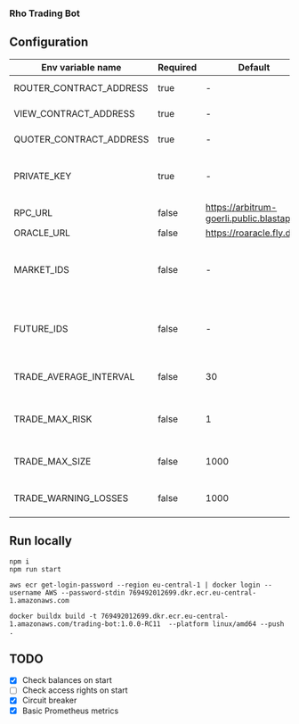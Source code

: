 ### Rho Trading Bot

## Configuration
| Env variable name       | Required | Default                                    | Description                                                    |                                                                                                                                                                                                                                                                                                                                                                                                                                                
|-------------------------|----------|--------------------------------------------|----------------------------------------------------------------|
| ROUTER_CONTRACT_ADDRESS | true     | -                                          | Router contract address                                        |
| VIEW_CONTRACT_ADDRESS   | true     | -                                          | ViewDataProvider contract address                              |
| QUOTER_CONTRACT_ADDRESS | true     | -                                          | Quoter contract address                                        |
| PRIVATE_KEY             | true     | -                                          | Bot account private key to sign a transactions                 |
| RPC_URL                 | false    | https://arbitrum-goerli.public.blastapi.io | RPC URL                                                        |
| ORACLE_URL              | false    | https://roaracle.fly.dev                   | Oracle URL                                                     |
| MARKET_IDS              | false    | -                                          | List of market ids, divided by comma, for example: 0x123,0x567 |
| FUTURE_IDS              | false    | -                                          | List of future ids, divided by comma, for example: 0x123,0x567 |
| TRADE_AVERAGE_INTERVAL  | false    | 30                                         | [seconds] Average interval between trades                      |
| TRADE_MAX_RISK          | false    | 1                                          | [Integer] Used in trading rules to compare against dv01        |
| TRADE_MAX_SIZE          | false    | 1000                                       | [integer, USDT] Max notional amount                            |
| TRADE_WARNING_LOSSES    | false    | 1000                                       | [integer, USDT] Max warning losses per day                     |

## Run locally
```
npm i
npm run start
```

```shell
aws ecr get-login-password --region eu-central-1 | docker login --username AWS --password-stdin 769492012699.dkr.ecr.eu-central-1.amazonaws.com

docker buildx build -t 769492012699.dkr.ecr.eu-central-1.amazonaws.com/trading-bot:1.0.0-RC11  --platform linux/amd64 --push .
```

## TODO
- [x] Check balances on start
- [ ] Check access rights on start
- [x] Circuit breaker
- [x] Basic Prometheus metrics
